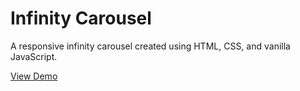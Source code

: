 # Infinity Carousel

A responsive infinity carousel created using HTML, CSS, and vanilla JavaScript.

[View Demo](https://hmdshfq.github.io/infinity-carousel/)

